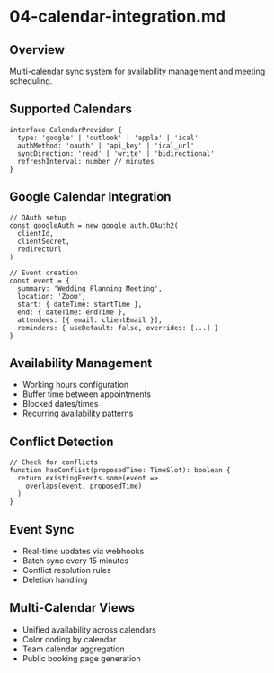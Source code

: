 # 04-calendar-integration.md

## Overview

Multi-calendar sync system for availability management and meeting scheduling.

## Supported Calendars

```
interface CalendarProvider {
  type: 'google' | 'outlook' | 'apple' | 'ical'
  authMethod: 'oauth' | 'api_key' | 'ical_url'
  syncDirection: 'read' | 'write' | 'bidirectional'
  refreshInterval: number // minutes
}
```

## Google Calendar Integration

```
// OAuth setup
const googleAuth = new google.auth.OAuth2(
  clientId,
  clientSecret,
  redirectUrl
)

// Event creation
const event = {
  summary: 'Wedding Planning Meeting',
  location: 'Zoom',
  start: { dateTime: startTime },
  end: { dateTime: endTime },
  attendees: [{ email: clientEmail }],
  reminders: { useDefault: false, overrides: [...] }
}
```

## Availability Management

- Working hours configuration
- Buffer time between appointments
- Blocked dates/times
- Recurring availability patterns

## Conflict Detection

```
// Check for conflicts
function hasConflict(proposedTime: TimeSlot): boolean {
  return existingEvents.some(event => 
    overlaps(event, proposedTime)
  )
}
```

## Event Sync

- Real-time updates via webhooks
- Batch sync every 15 minutes
- Conflict resolution rules
- Deletion handling

## Multi-Calendar Views

- Unified availability across calendars
- Color coding by calendar
- Team calendar aggregation
- Public booking page generation